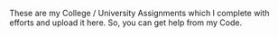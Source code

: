 These are my College / University Assignments which I complete with efforts and upload it here. So, you can get help from my Code.